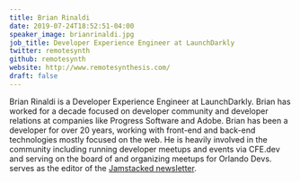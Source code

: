 ```yaml
---
title: Brian Rinaldi
date: 2019-07-24T18:52:51-04:00
speaker_image: brianrinaldi.jpg
job_title: Developer Experience Engineer at LaunchDarkly
twitter: remotesynth
github: remotesynth
website: http://www.remotesynthesis.com/
draft: false
---
```


Brian Rinaldi is a Developer Experience Engineer at LaunchDarkly. Brian has worked for a decade focused on developer community and developer relations at companies like Progress Software and Adobe. Brian has been a developer for over 20 years, working with front-end and back-end technologies mostly focused on the web. He is heavily involved in the community including running developer meetups and events via CFE.dev and serving on the board of and organizing meetups for Orlando Devs. serves as the editor of the [Jamstacked newsletter](https://jamstack.email/).
